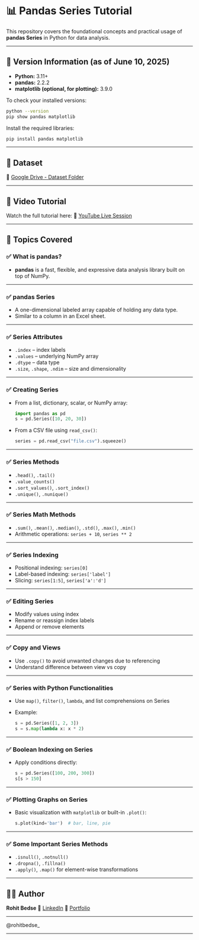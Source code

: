 # 📊 Pandas Series Tutorial

This repository covers the foundational concepts and practical usage of **pandas Series** in Python for data analysis.

---

## 📅 Version Information (as of June 10, 2025)

* **Python:** 3.11+
* **pandas:** 2.2.2
* **matplotlib (optional, for plotting):** 3.9.0

To check your installed versions:

```bash
python --version
pip show pandas matplotlib
```

Install the required libraries:

```bash
pip install pandas matplotlib
```

---

## 📁 Dataset

🔗 [Google Drive - Dataset Folder](https://drive.google.com/drive/folders/1aUJ85Ea-TxVWSQNvtKjkz75fqEAqFHk6)

---

## 🎥 Video Tutorial

Watch the full tutorial here:
🔗 [YouTube Live Session](https://www.youtube.com/live/zCDVUyq8lkw?si=XD45shjQEYcOTZLp)

---

## 📘 Topics Covered

### ✅ What is pandas?

* **pandas** is a fast, flexible, and expressive data analysis library built on top of NumPy.

---

### ✅ pandas Series

* A one-dimensional labeled array capable of holding any data type.
* Similar to a column in an Excel sheet.

---

### ✅ Series Attributes

* `.index` – index labels
* `.values` – underlying NumPy array
* `.dtype` – data type
* `.size`, `.shape`, `.ndim` – size and dimensionality

---

### ✅ Creating Series

* From a list, dictionary, scalar, or NumPy array:

  ```python
  import pandas as pd
  s = pd.Series([10, 20, 30])
  ```

* From a CSV file using `read_csv()`:

  ```python
  series = pd.read_csv("file.csv").squeeze()
  ```

---

### ✅ Series Methods

* `.head()`, `.tail()`
* `.value_counts()`
* `.sort_values()`, `.sort_index()`
* `.unique()`, `.nunique()`

---

### ✅ Series Math Methods

* `.sum()`, `.mean()`, `.median()`, `.std()`, `.max()`, `.min()`
* Arithmetic operations: `series + 10`, `series ** 2`

---

### ✅ Series Indexing

* Positional indexing: `series[0]`
* Label-based indexing: `series['label']`
* Slicing: `series[1:5]`, `series['a':'d']`

---

### ✅ Editing Series

* Modify values using index
* Rename or reassign index labels
* Append or remove elements

---

### ✅ Copy and Views

* Use `.copy()` to avoid unwanted changes due to referencing
* Understand difference between view vs copy

---

### ✅ Series with Python Functionalities

* Use `map()`, `filter()`, `lambda`, and list comprehensions on Series
* Example:

  ```python
  s = pd.Series([1, 2, 3])
  s = s.map(lambda x: x * 2)
  ```

---

### ✅ Boolean Indexing on Series

* Apply conditions directly:

  ```python
  s = pd.Series([100, 200, 300])
  s[s > 150]
  ```

---

### ✅ Plotting Graphs on Series

* Basic visualization with `matplotlib` or built-in `.plot()`:

  ```python
  s.plot(kind='bar')  # bar, line, pie
  ```

---

### ✅ Some Important Series Methods

* `.isnull()`, `.notnull()`
* `.dropna()`, `.fillna()`
* `.apply()`, `.map()` for element-wise transformations

---

## 👨‍💻 Author

**Rohit Bedse**
🔗 [LinkedIn](https://www.linkedin.com/in/rohit-bedse-086b86262/)
📂 [Portfolio](https://portfolio-demo-seven-lyart.vercel.app/)

---

@rohitbedse_

---
